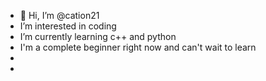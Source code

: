 - 👋 Hi, I’m @cation21
-  I’m interested in coding 
-  I’m currently learning c++ and python
-  I'm a complete beginner right now and can't wait to learn
-  
- 

<!---
cation21/cation21 is a ✨ special ✨ repository because its `README.md` (this file) appears on your GitHub profile.
You can click the Preview link to take a look at your changes.
--->
